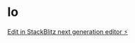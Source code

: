 # lo

[Edit in StackBlitz next generation editor ⚡️](https://stackblitz.com/~/github.com/Hardingnel/lo)